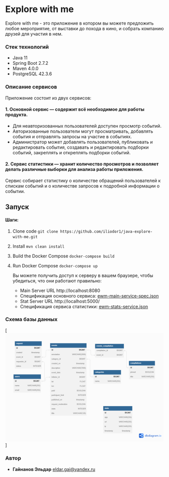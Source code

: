 # Explore with me
Explore with me - это приложение в котором вы можете предложить любое мероприятие, от выставки до похода в кино, и собрать
компанию друзей для участия в нем.
### Стек технологий
- Java 11
- Spring Boot 2.7.2
- Maven 4.0.0
- PostgreSQL 42.3.6

### Описание сервисов
Приложение состоит из двух сервисов:
#### 1. Основной сервис — содержит всё необходимое для работы продукта.
* Для неавторизованных пользователей доступен просмотр событий.
* Авторизованные пользователи могут просматривать, добавлять события и отправлять запросы на участие в событиях.
* Администратор может добавлять пользователей, публиковать и редактировать события, создавать и редактировать подборки событий, закреплять и откреплять подборки событий.


#### 2. Сервис статистики — хранит количество просмотров и позволяет делать различные выборки для анализа работы приложения.

Сервис собирает статистику о количестве обращений пользователей к спискам событий и о количестве запросов к подробной информации о событии.
## Запуск
#### Шаги:
1. Clone code
   `git clone https://github.com/iliodor1/java-explore-with-me.git`
2. Install `mvn clean install`
3. Build the Docker Compose
   `docker-compose build`
4. Run Docker Compose
   `docker-compose up`

   Вы можете получить доступ к серверу в вашем браузере,
   чтобы убедиться, что они работают правильно:

   * Main Server URL
   http://localhost:8080
   * Спецификация основного
   сервиса: [ewm-main-service-spec.json](https://raw.githubusercontent.com/yandex-praktikum/java-explore-with-me/main/ewm-main-service-spec.json)
   * Stat Server URL
      http://localhost:5000/
   * Спецификация сервиса статистики: [ewm-stats-service.json](https://raw.githubusercontent.com/yandex-praktikum/java-explore-with-me/main/ewm-stats-service-spec.json)

### Схема базы данных

[![dbdiagram](https://github.com/iliodor1/java-explore-with-me/blob/develop/dbdiagram.png)]


### Автор

* **Гайнанов Эльдар** eldar.gai@yandex.ru



